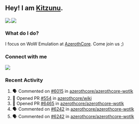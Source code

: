 ## Hey! I am [Kitzunu](https://Github.com/Kitzunu).

<a href="https://github-readme-stats.kitzunu.vercel.app/api?username=Kitzunu&show_icons=true&theme=dark">
  <img align="center" src="https://github-readme-stats.kitzunu.vercel.app/api?username=Kitzunu&show_icons=true&theme=dark" />
</a>
<a href="https://github-readme-stats.kitzunu.vercel.app/api?username=Kitzunu&show_icons=true&theme=dark">
  <img align="center" src="https://github-readme-stats.vercel.app/api/top-langs/?username=Kitzunu&layout=compact&theme=dark" />
</a>

### What do I do?

I focus on WoW Emulation at [AzerothCore](https://Github.com/AzerothCore). Come join us ;)

### Connect with me
[![](https://img.shields.io/badge/AzerothCore%20Discord-Connect%20with%20me!-green)](https://discord.com/invite/gkt4y2x)

### Recent Activity

<!--START_SECTION:activity-->
1. 🗣 Commented on [#6015](https://github.com/azerothcore/azerothcore-wotlk/issues/6015) in [azerothcore/azerothcore-wotlk](https://github.com/azerothcore/azerothcore-wotlk)
2. 💪 Opened PR [#554](https://github.com/azerothcore/wiki/pull/554) in [azerothcore/wiki](https://github.com/azerothcore/wiki)
3. 💪 Opened PR [#6465](https://github.com/azerothcore/azerothcore-wotlk/pull/6465) in [azerothcore/azerothcore-wotlk](https://github.com/azerothcore/azerothcore-wotlk)
4. 🗣 Commented on [#6242](https://github.com/azerothcore/azerothcore-wotlk/issues/6242) in [azerothcore/azerothcore-wotlk](https://github.com/azerothcore/azerothcore-wotlk)
5. 🗣 Commented on [#6242](https://github.com/azerothcore/azerothcore-wotlk/issues/6242) in [azerothcore/azerothcore-wotlk](https://github.com/azerothcore/azerothcore-wotlk)
<!--END_SECTION:activity-->
